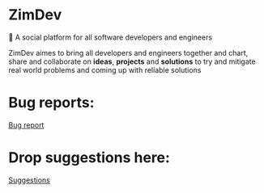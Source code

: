 # ZimDev 
:rocket:
A social platform for all software developers and engineers 

ZimDev aimes to bring all developers and engineers together and
chart, share and collaborate on **ideas**, **projects** and **solutions**
to try and mitigate real world problems and coming up with reliable solutions

# Bug reports:
[Bug report](https://github.com/SOFTAZ-ZW/ZimDev/blob/master/Bugs/Bugs.md)

# Drop suggestions here:
[Suggestions](https://github.com/SOFTAZ-ZW/ZimDev/blob/master/Suggestions/Suggestions.md)
